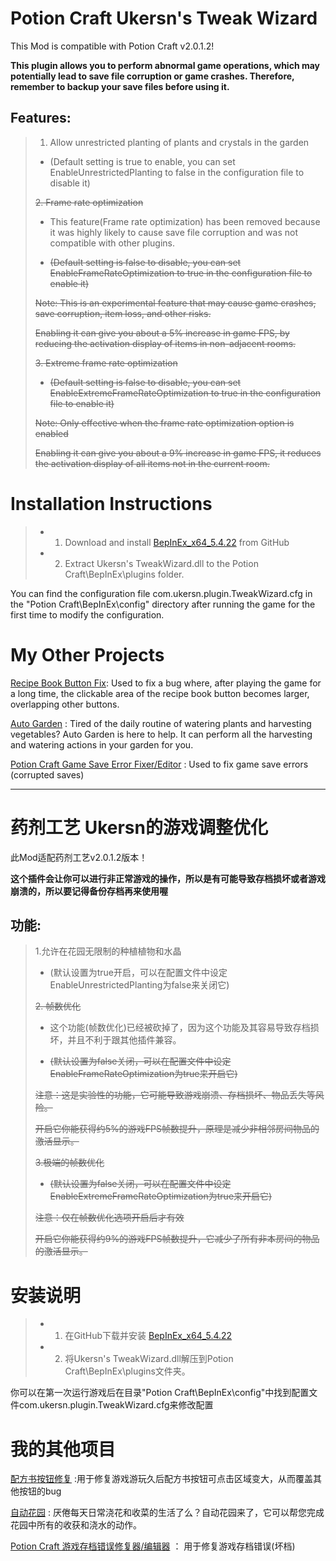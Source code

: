 # Potion Craft Ukersn's Tweak Wizard
This Mod is compatible with Potion Craft v2.0.1.2!

**This plugin allows you to perform abnormal game operations, which may potentially lead to save file corruption or game crashes. Therefore, remember to backup your save files before using it.**

## Features:
> 1. Allow unrestricted planting of plants and crystals in the garden
> *  (Default setting is true to enable, you can set EnableUnrestrictedPlanting to false in the configuration file to disable it)
>
> ~~2. Frame rate optimization~~
> 
> * This feature(Frame rate optimization) has been removed because it was highly likely to cause save file corruption and was not compatible with other plugins.
> 
> *  ~~(Default setting is false to disable, you can set EnableFrameRateOptimization to true in the configuration file to enable it)~~
>
> ~~Note: This is an experimental feature that may cause game crashes, save corruption, item loss, and other risks.~~
>
> ~~Enabling it can give you about a 5% increase in game FPS, by reducing the activation display of items in non-adjacent rooms.~~
>
> ~~3. Extreme frame rate optimization~~
>
> *  ~~(Default setting is false to disable, you can set EnableExtremeFrameRateOptimization to true in the configuration file to enable it)~~
>
> ~~Note: Only effective when the frame rate optimization option is enabled~~
>
> ~~Enabling it can give you about a 9% increase in game FPS, it reduces the activation display of all items not in the current room.~~
>


# Installation Instructions
> * 1. Download and install [BepInEx_x64_5.4.22][0] from GitHub
> * 2. Extract Ukersn's TweakWizard.dll to the Potion Craft\BepInEx\plugins folder.

You can find the configuration file com.ukersn.plugin.TweakWizard.cfg in the "Potion Craft\BepInEx\config" directory after running the game for the first time to modify the configuration.

# My Other Projects
[Recipe Book Button Fix][1]: Used to fix a bug where, after playing the game for a long time, the clickable area of the recipe book button becomes larger, overlapping other buttons.

[Auto Garden][2] : Tired of the daily routine of watering plants and harvesting vegetables? Auto Garden is here to help. It can perform all the harvesting and watering actions in your garden for you.

[Potion Craft Game Save Error Fixer/Editor][3] : Used to fix game save errors (corrupted saves)

-----


# 药剂工艺 Ukersn的游戏调整优化
此Mod适配药剂工艺v2.0.1.2版本！

**这个插件会让你可以进行非正常游戏的操作，所以是有可能导致存档损坏或者游戏崩溃的，所以要记得备份存档再来使用喔**


## 功能: 
> 1.允许在花园无限制的种植植物和水晶
> *  (默认设置为true开启，可以在配置文件中设定EnableUnrestrictedPlanting为false来关闭它)
> 
> ~~2. 帧数优化~~
> 
> * 这个功能(帧数优化)已经被砍掉了，因为这个功能及其容易导致存档损坏，并且不利于跟其他插件兼容。
> 
> *  ~~(默认设置为false关闭，可以在配置文件中设定EnableFrameRateOptimization为true来开启它)~~
> 
> ~~注意：这是实验性的功能，它可能导致游戏崩溃、存档损坏、物品丢失等风险。~~
> 
> ~~开启它你能获得约5%的游戏FPS帧数提升，原理是减少非相邻房间物品的激活显示。~~
>
> ~~3.极端的帧数优化~~
> *  ~~(默认设置为false关闭，可以在配置文件中设定EnableExtremeFrameRateOptimization为true来开启它)~~
> 
> ~~注意：仅在帧数优化选项开启后才有效~~
> 
> ~~开启它你能获得约9%的游戏FPS帧数提升，它减少了所有非本房间的物品的激活显示。~~
> 


# 安装说明
> * 1. 在GitHub下载并安装 [BepInEx_x64_5.4.22][0]
> * 2. 将Ukersn's TweakWizard.dll解压到Potion Craft\BepInEx\plugins文件夹。



你可以在第一次运行游戏后在目录"Potion Craft\BepInEx\config"中找到配置文件com.ukersn.plugin.TweakWizard.cfg来修改配置

# 我的其他项目
[配方书按钮修复][1] :用于修复游戏游玩久后配方书按钮可点击区域变大，从而覆盖其他按钮的bug

[自动花园][2] : 厌倦每天日常浇花和收菜的生活了么？自动花园来了，它可以帮您完成花园中所有的收获和浇水的动作。

[Potion Craft 游戏存档错误修复器/编辑器][3]  ： 用于修复游戏存档错误(坏档)



[0]: https://github.com/BepInEx/BepInEx/releases
[1]: https://github.com/ukersn/PotionCraftOpenRecipeButtonFix
[2]: https://github.com/ukersn/PotionCraftAutoGarden
[3]: https://github.com/ukersn/Potion-Craft-Save-File-Error-Fixer-Editor


